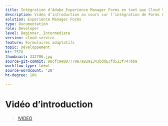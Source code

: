 ```yaml
---
title: Intégration d’Adobe Experience Manager Forms en tant que Cloud Service à Adobe Sign
description: Vidéo d’introduction au cours sur l’intégration de Forms CS à Adobe Sign
solution: Experience Manager Forms
type: Documentation
role: Developer
level: Beginner, Intermediate
version: cloud-service
feature: Formulaires adaptatifs
topic: Développement
kt: 7578
thumbnail: 332706.jpg
source-git-commit: 98cfc9e007770e7a8291343bdd63fd523f747bb9
workflow-type: tm+mt
source-wordcount: '28'
ht-degree: 10%

---
```



# Vidéo d’introduction


>[!VIDEO](https://video.tv.adobe.com/v/332706?quality=12&learn=on)

